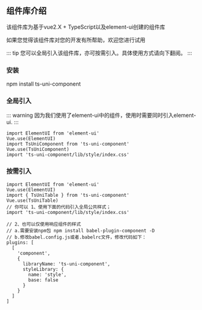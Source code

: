 ## 组件库介绍
该组件库为基于vue2.X + TypeScript以及element-ui创建的组件库

如果您觉得该组件库对您的开发有所帮助，欢迎您进行试用

::: tip
您可以全局引入该组件库，亦可按需引入。具体使用方式请向下翻阅。
:::
### 安装
npm install ts-uni-component
### 全局引入
::: warning
因为我们使用了element-ui中的组件，使用时需要同时引入element-ui.
:::

```
import ElementUI from 'element-ui'
Vue.use(ElementUI)
import TsUniComponent from 'ts-uni-component'
Vue.use(TsUniComponent)
import 'ts-uni-component/lib/style/index.css'
```


### 按需引入

``` 
import ElementUI from 'element-ui'
Vue.use(ElementUI)
import { TsUniTable } from 'ts-uni-component'
Vue.use(TsUniTable)
// 你可以 1、使用下面的代码引入全局公共样式；
import 'ts-uni-component/lib/style/index.css'

// 2、也可以仅使用响应组件的样式
// a.需要安装npm包 npm install babel-plugin-component -D
// b.修改babel.config.js或者.babelrc文件，修改代码如下：
plugins: [
  [
    'component',
    {
      libraryName: 'ts-uni-component',
      styleLibrary: {
        name: 'style',
        base: false
      }
    }
  ]
]
```

